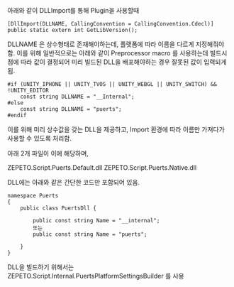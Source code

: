 아래와 같이 DLLImport를 통해 Plugin을 사용할때

```
[DllImport(DLLNAME, CallingConvention = CallingConvention.Cdecl)]
public static extern int GetLibVersion();
```

DLLNAME 은 상수형태로 존재해야하는데, 플랫폼에 따라 이름을 다르게 지정해줘야함.
이를 위해 일반적으로는 아래와 같이 Preprocessor macro 를 사용하는데
빌드시점에 따라 값이 결정되어 미리 빌드된 DLL을 배포해야하는 경우 잘못된 값이 입력되게됨.

```
#if (UNITY_IPHONE || UNITY_TVOS || UNITY_WEBGL || UNITY_SWITCH) && !UNITY_EDITOR
    const string DLLNAME = "__Internal";
#else
    const string DLLNAME = "puerts";
#endif
```

이를 위해 미리 상수값을 갖는 DLL을 제공하고, Import 환경에 따라 이름만 가져다가 사용할 수 있도록 처리함.

아래 2개 파일이 이에 해당하며,

ZEPETO.Script.Puerts.Default.dll
ZEPETO.Script.Puerts.Native.dll

DLL에는 아래와 같은 간단한 코드만 포함되어 있음.

```
namespace Puerts
{
    public class PuertsDll {
        
        public const string Name = "__internal";
        또는
        public const string Name = "puerts";

    }
}
```

DLL을 빌드하기 위해서는 ZEPETO.Script.Internal.PuertsPlatformSettingsBuilder 를 사용